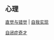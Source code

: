 ## 心理<!-- {docsify-ignore-all} -->

[直觉与错觉](/引用/资料/心理/直觉与错觉.md) | [自我实现](引用/资料/心理/自我实现.md)

[自闭症奇才](https://izydplk815.feishu.cn/docx/doxcnKDuViooD3qrTYpV1IVQPEb)